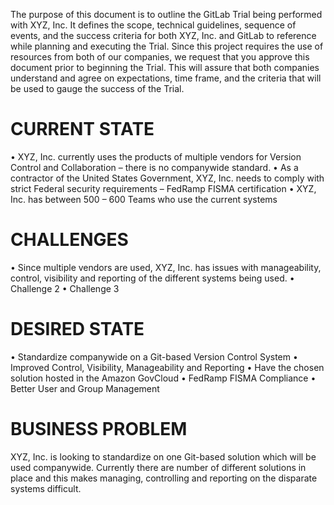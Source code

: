 The purpose of this document is to outline the GitLab Trial being performed with
XYZ, Inc. It defines the scope, technical guidelines, sequence of events, and 
the success criteria for both XYZ, Inc. and GitLab to reference while planning 
and executing the Trial. Since this project requires the use of resources from 
both of our companies, we request that you approve this document prior to 
beginning the Trial.  This will assure that both companies understand and agree 
on expectations, time frame, and the criteria that will be used to gauge the 
success of the Trial. 

# CURRENT STATE

•	XYZ, Inc. currently uses the products of multiple vendors for Version 
Control and Collaboration – there is no companywide standard.
•	As a contractor of the United States Government, XYZ, Inc. needs to comply 
with strict Federal security requirements – FedRamp FISMA certification
•	XYZ, Inc. has between 500 – 600 Teams who use the current systems

# CHALLENGES

•	Since multiple vendors are used, XYZ, Inc. has issues with manageability, 
control, visibility and reporting of the different systems being used.
•	Challenge 2
•	Challenge 3

# DESIRED STATE

•	Standardize companywide on a Git-based Version Control System
•	Improved Control, Visibility, Manageability and Reporting
•	Have the chosen solution hosted in the Amazon GovCloud
•	FedRamp FISMA Compliance
•	Better User and Group Management

# BUSINESS PROBLEM

XYZ, Inc. is looking to standardize on one Git-based solution which will be used
companywide. Currently there are number of different solutions in place and this
makes managing, controlling and reporting on the disparate systems difficult.